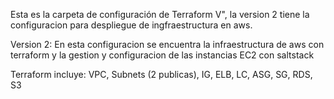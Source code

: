 Esta es la carpeta de configuración de Terraform V", la version 2 tiene la configuracion para despliegue de ingfraestructura en aws.

Version 2:
En esta configuracion se encuentra la infraestructura de aws con terraform y la gestion y configuracion de las instancias EC2 con saltstack

Terraform incluye: VPC, Subnets (2 publicas), IG, ELB, LC, ASG, SG, RDS, S3 
